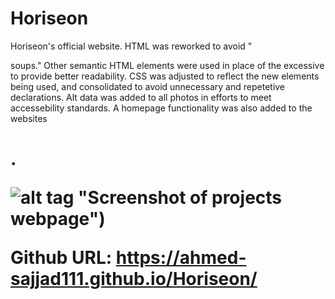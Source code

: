 # Horiseon
Horiseon's official website. HTML was reworked to avoid "<div> soups." Other semantic HTML elements were used in place of the excessive <divs> to provide better readability. CSS was adjusted to reflect the new elements being used, and consolidated to avoid unnecessary and repetetive declarations. Alt data was added to all photos in efforts to meet accessebility standards. A homepage functionality was also added to the websites <h1>.

![alt tag](./assets/images/Horiseon-Webpage) "Screenshot of projects webpage")

Github URL: https://ahmed-sajjad111.github.io/Horiseon/